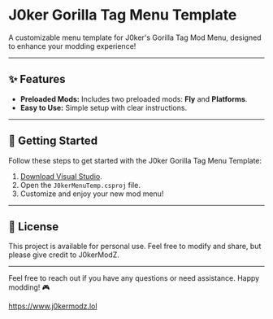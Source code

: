 # J0ker Gorilla Tag Menu Template

A customizable menu template for J0ker's Gorilla Tag Mod Menu, designed to enhance your modding experience!

---

## ✨ Features

- **Preloaded Mods:** Includes two preloaded mods: **Fly** and **Platforms**.
- **Easy to Use:** Simple setup with clear instructions.

---

## 🚀 Getting Started

Follow these steps to get started with the J0ker Gorilla Tag Menu Template:

1. [Download Visual Studio](https://visualstudio.microsoft.com/thank-you-downloading-visual-studio/?sku=Community&channel=Release&version=VS2022&source=VSLandingPage&cid=2030&passive=false).  
2. Open the `J0kerMenuTemp.csproj` file.  
3. Customize and enjoy your new mod menu!

---

## 📄 License

This project is available for personal use. Feel free to modify and share, but please give credit to J0kerModZ.

---

Feel free to reach out if you have any questions or need assistance. Happy modding! 🎮

https://www.j0kermodz.lol
